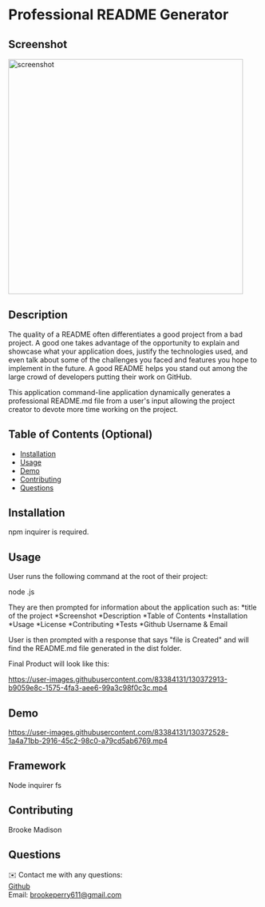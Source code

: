# Professional README Generator

## Screenshot

<img width="470" alt="screenshot" src="https://user-images.githubusercontent.com/83384131/130370510-301bfc31-7342-4703-88f9-586aadf37310.png">

## Description 

The quality of a README often differentiates a good project from a bad project. A good one takes advantage of the opportunity to explain and showcase what your application does, justify the technologies used, and even talk about some of the challenges you faced and features you hope to implement in the future. A good README helps you stand out among the large crowd of developers putting their work on GitHub.

This application command-line application dynamically generates a professional README.md file from a user's input allowing the project creator to devote more time working on the project.

## Table of Contents (Optional)

* [Installation](#installation)
* [Usage](#usage)
* [Demo](#demo)
* [Contributing](#contributing)
* [Questions](#questions)

## Installation

npm inquirer is required.

## Usage

User runs the following command at the root of their project:

node <file>.js

They are then prompted for information about the application such as:
*title of the project
*Screenshot
*Description 
*Table of Contents
*Installation
*Usage
*License
*Contributing
*Tests
*Github Username & Email 

User is then prompted with a response that says "file is Created" and will find the README.md file generated in the dist folder.

Final Product will look like this: 

https://user-images.githubusercontent.com/83384131/130372913-b9059e8c-1575-4fa3-aee6-99a3c98f0c3c.mp4

## Demo

https://user-images.githubusercontent.com/83384131/130372528-1a4a71bb-2916-45c2-98c0-a79cd5ab6769.mp4
  
## Framework
Node
inquirer
fs

## Contributing

Brooke Madison

## Questions

✉️ Contact me with any questions:
<br />[Github](https://github.com/brookemadison)
<br />Email: brookeperry611@gmail.com
